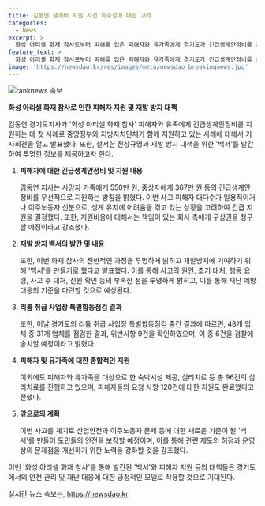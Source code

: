 ```yaml
---
title: 김동연 생계비 지원 사건 특수성에 대한 고려
categories:
  - News
excerpt: >
  화성 아리셀 화재 참사로부터 피해를 입은 피해자와 유가족에게 경기도가 긴급생계안정비를 제공하며, 재발 방지를 위한 백서를 발간했다. 경기도지사 김동연은 참사의 전 과정을 투명하게 밝히고, 새로운 산업안전 및 이주노동자 문제에 대한 백서를 만들겠다고 강조했다. 또한, 리튬 취급 사업장을 중간 결과에 따라 검찰 송치 등의 조치를 취했으며, 경기도는 피해자 지원을 위한 다양한 조치를 취하고 있다. 김 지사는 사고를 통해 드러난 제도 및 운영의 문제를 중앙정부와 국회에 보고하고, 적극적인 개선을 요청할 것을 강조했다. 또한 신설되는 이민사회국을 통해 외국인, 이주노동자, 다문화가정을 포함한 안전, 노동, 의료, 교육 문제에 대한 계획을 실천에 옮길 것을 밝혔다.
feature_text: >
  화성 아리셀 화재 참사로부터 피해를 입은 피해자와 유가족에게 경기도가 긴급생계안정비를 제공하며, 재발 방지를 위한 백서를 발간했다. 경기도지사 김동연은 참사의 전 과정을 투명하게 밝히고, 새로운 산업안전 및 이주노동자 문제에 대한 백서를 만들겠다고 강조했다. 또한, 리튬 취급 사업장을 중간 결과에 따라 검찰 송치 등의 조치를 취했으며, 경기도는 피해자 지원을 위한 다양한 조치를 취하고 있다. 김 지사는 사고를 통해 드러난 제도 및 운영의 문제를 중앙정부와 국회에 보고하고, 적극적인 개선을 요청할 것을 강조했다. 또한 신설되는 이민사회국을 통해 외국인, 이주노동자, 다문화가정을 포함한 안전, 노동, 의료, 교육 문제에 대한 계획을 실천에 옮길 것을 밝혔다.
image: 'https://newsdao.kr/res/images/meta/newsdao_breakingnews.jpg'
---
```


<p><img src="https://newsdao.kr/res/images/meta/newsdao_breakingnews.jpg" alt="ranknews 속보" /></p>

<p><strong>화성 아리셀 화재 참사로 인한 피해자 지원 및 재발 방지 대책</strong></p>

<p>김동연 경기도지사가 '화성 아리셀 화재 참사' 피해자와 유족에게 긴급생계안정비를 지원하는 데 첫 사례로 중앙정부와 지방자치단체가 함께 지원하고 있는 사례에 대해서 기자회견을 열고 발표했다. 또한, 철저한 진상규명과 재발 방지 대책을 위한 '백서'를 발간하여 투명한 정보를 제공하고자 한다.</p>

<ol>
<li><p><strong>피해자에 대한 긴급생계안정비 및 지원 내용</strong></p>

<p>김동연 지사는 사망자 가족에게 550만 원, 중상자에게 367만 원 등의 긴급생계안정비를 우선적으로 지원하는 방침을 밝혔다. 이번 사고 피해자 대다수가 일용직이거나 이주노동자 신분으로, 생계 유지에 어려움을 겪고 있는 상황을 고려하여 긴급 지원을 결정했다. 또한, 지원비용에 대해서는 책임이 있는 회사 측에게 구상권을 청구할 예정이라고 강조했다.</p></li>
<li><p><strong>재발 방지 백서의 발간 및 내용</strong></p>

<p>또한, 이번 화재 참사의 전반적인 과정을 투명하게 밝히고 재발방지에 기여하기 위해 '백서'를 만들기로 했다고 발표했다. 이를 통해 사고의 원인, 초기 대처, 행동 요령, 사고 후 대처, 신원 확인 등의 부족한 점을 투명하게 밝히고, 이를 통해 재난 예방 대응의 기준을 마련할 것으로 예상된다.</p></li>
<li><p><strong>리튬 취급 사업장 특별합동점검 결과</strong></p>

<p>또한, 이날 경기도의 리튬 취급 사업장 특별합동점검 중간 결과에 따르면, 48개 업체 중 31개 업체를 점검한 결과, 위반사항 9건을 확인하였으며, 이 중 6건을 검찰에 송치할 예정이라고 밝혔다.</p></li>
<li><p><strong>피해자 및 유가족에 대한 종합적인 지원</strong></p>

<p>이외에도 피해자와 유가족을 대상으로 한 숙박시설 제공, 심리치료 등 총 96건의 심리치료를 진행하고 있으며, 피해자들의 요청 사항 120건에 대한 지원도 완료했다고 전했다.</p></li>
<li><p><strong>앞으로의 계획</strong></p>

<p>이번 사고를 계기로 산업안전과 이주노동자 문제 등에 대한 새로운 기준이 될 '백서'를 만들어 도민들의 안전을 보장할 예정이며, 이를 통해 관련 제도의 허점과 운영상의 문제점을 개선하기 위한 노력을 강화할 것을 강조했다.</p></li>
</ol>

<p>이번 '화성 아리셀 화재 참사'를 통해 발간된 '백서'와 피해자 지원 등의 대책들은 경기도에서의 안전 관리 및 재난 대응에 대한 긍정적인 모델로 작용할 것으로 기대된다.</p>
실시간 뉴스 속보는, <a href="https://newsdao.kr" rel="dofollow">https://newsdao.kr</a>



